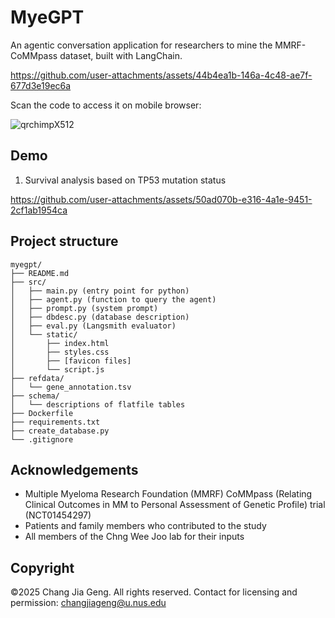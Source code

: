 # MyeGPT

An agentic conversation application for researchers to mine the MMRF-CoMMpass dataset, built with LangChain.

https://github.com/user-attachments/assets/44b4ea1b-146a-4c48-ae7f-677d3e19ec6a

Scan the code to access it on mobile browser:

![qrchimpX512](https://github.com/user-attachments/assets/f45a344b-4813-4c57-9664-2e0e8bbb86fe)

## Demo

1. Survival analysis based on TP53 mutation status

https://github.com/user-attachments/assets/50ad070b-e316-4a1e-9451-2cf1ab1954ca


## Project structure

```
myegpt/
├── README.md
├── src/
│   ├── main.py (entry point for python)
│   ├── agent.py (function to query the agent)
│   ├── prompt.py (system prompt)
│   ├── dbdesc.py (database description)
│   ├── eval.py (Langsmith evaluator)
│   └── static/
│       ├── index.html
│       ├── styles.css
│       ├── [favicon files]
│       └── script.js
├── refdata/
│   └── gene_annotation.tsv
├── schema/
│   └── descriptions of flatfile tables
├── Dockerfile
├── requirements.txt
├── create_database.py
└── .gitignore
```

## Acknowledgements
- Multiple Myeloma Research Foundation (MMRF) CoMMpass (Relating Clinical Outcomes in MM to Personal Assessment of Genetic Profile) trial (NCT01454297)
- Patients and family members who contributed to the study
- All members of the Chng Wee Joo lab for their inputs

## Copyright
©2025 Chang Jia Geng. All rights reserved.
Contact for licensing and permission: changjiageng@u.nus.edu
